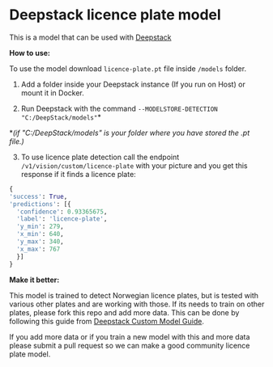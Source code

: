 # Deepstack licence plate model

This is a model that can be used with [Deepstack](https://github.com/johnolafenwa/DeepStack)

**How to use:**

To use the model download `licence-plate.pt` file inside `/models` folder.

1. Add a folder inside your Deepstack instance (If you run on Host) or mount it in Docker.

2. Run Deepstack with the command `--MODELSTORE-DETECTION "C:/DeepStack/models"`*

**(if "C:/DeepStack/models" is your folder where you have stored the .pt file.)*

3. To use licence plate detection call the endpoint `/v1/vision/custom/licence-plate` with your picture and you get this response if it finds a licence plate:

```python
{
'success': True,
'predictions': [{
  'confidence': 0.93365675,
  'label': 'licence-plate',
  'y_min': 279,
  'x_min': 640,
  'y_max': 340,
  'x_max': 767
  }]
}
```


**Make it better:**

This model is trained to detect Norwegian licence plates, but is tested with various other plates and are working with those. If its needs to train on other plates, please fork this repo and add more data. This can be done by following this guide from [Deepstack Custom Model Guide](https://docs.deepstack.cc/custom-models/datasetprep/index.html).

If you add more data or if you train a new model with this and more data please submit a pull request so we can make a good community licence plate model.
